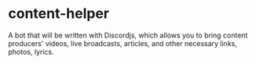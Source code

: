 # content-helper
A bot that will be written with Discordjs, which allows you to bring content producers' videos, live broadcasts, articles, and other necessary links, photos, lyrics.
